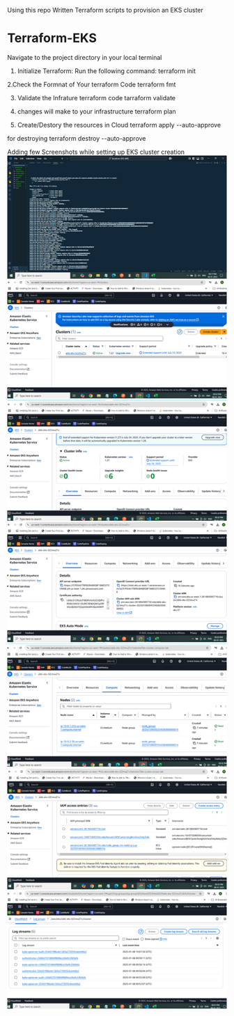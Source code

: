 Using this repo Written Terraform scripts to provision an EKS cluster

# Terraform-EKS

Navigate to the project directory in your local terminal
1. Initialize Terraform: Run the following command:
terraform init

2.Check the Formnat of Your terraform Code
terraform fmt

3. Validate the Infrature terraform code
tarraform validate

4. changes will make to your infrastructure
terraform plan

4. Create/Destory the resources in Cloud
terraform apply --auto-approve

for destroying 
terraform destroy --auto-approve

Adding few Screenshots while setting up EKS cluster creation
 ![alt text](<Screenshot (35).png>) 
 ![alt text](<Screenshot (42).png>) 
 ![alt text](<Screenshot (43).png>) 
 ![alt text](<Screenshot (44).png>) 
 ![alt text](<Screenshot (45).png>) 
 ![alt text](<Screenshot (46).png>) 
 ![alt text](<Screenshot (47).png>)
